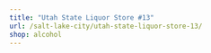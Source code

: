 ```yaml
---
title: "Utah State Liquor Store #13"
url: /salt-lake-city/utah-state-liquor-store-13/
shop: alcohol
---
```


